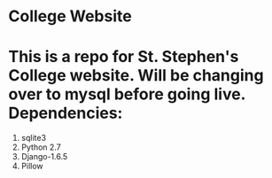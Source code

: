 College Website
===========
This is a repo for St. Stephen's College website. Will be changing over to mysql before going live. 
Dependencies:
============
1. sqlite3
2. Python 2.7
3. Django-1.6.5
4. Pillow
